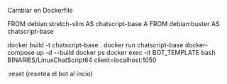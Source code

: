 Cambiar en  Dockerfile 

FROM debian:stretch-slim AS chatscript-base A
FROM debian:buster AS chatscript-base


docker build -t chatscript-base .
docker run chatscript-base
docker-compose up -d --build
docker ps
docker exec -it BOT_TEMPLATE bash
BINARIES/LinuxChatScript64 client=localhost:1050

:reset (resetea el bot al incio)
